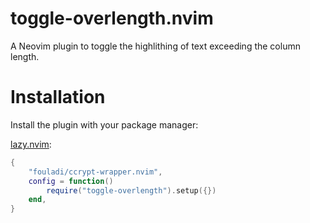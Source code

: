 # toggle-overlength.nvim

A Neovim plugin to toggle the highlithing of text exceeding the
column length.

# Installation

Install the plugin with your package manager:

[lazy.nvim](https://github.com/folke/lazy.nvim):

```lua
{
    "fouladi/ccrypt-wrapper.nvim",
    config = function()
        require("toggle-overlength").setup({})
    end,
}
```
